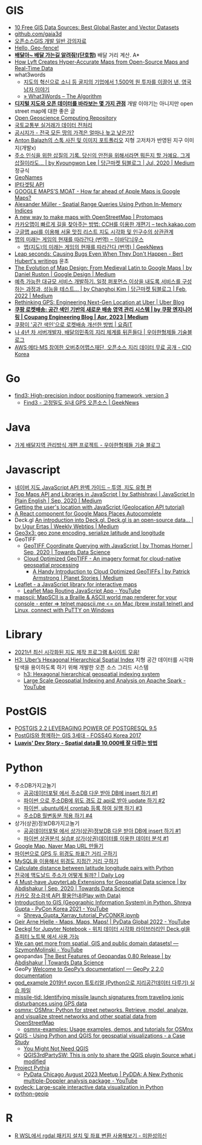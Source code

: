 GIS
===

* [10 Free GIS Data Sources: Best Global Raster and Vector Datasets](http://gisgeography.com/best-free-gis-data-sources-raster-vector/)
* [github.com/gaia3d](https://github.com/gaia3d)
* [오픈소스GIS 개발 일반 강의자료](https://www.slideshare.net/jangbi882/gis-73194454)
* [Hello, Geo-fence!](http://woowabros.github.io/experience/2018/03/31/hello-geofence.html)
* [**배달아~ 배달 가는길 알려줘!(단호함)**](http://woowabros.github.io/experience/2019/02/07/real-distance-finder.html) 배달 거리 계산. A\*
* [How Lyft Creates Hyper-Accurate Maps from Open-Source Maps and Real-Time Data](https://eng.lyft.com/how-lyft-creates-hyper-accurate-maps-from-open-source-maps-and-real-time-data-8dcf9abdd46a)
* what3words
  * [지도의 혁신으로 소니 등 굴지의 기업에서 1,500억 원 투자를 이끌어 낸, 영국 남자 이야기](https://ppss.kr/archives/193927)
  * [» What3Words – The Algorithm](https://cybergibbons.com/security-2/what3words-the-algorithm/)
* [**디지털 지도와 오픈 데이터를 바라보는 몇 가지 관점**](https://medium.com/seoul-libre-maps/%EB%94%94%EC%A7%80%ED%84%B8-%EC%A7%80%EB%8F%84%EC%99%80-%EC%98%A4%ED%94%88%EB%8D%B0%EC%9D%B4%ED%84%B0%EB%A5%BC-%EB%B0%94%EB%9D%BC%EB%B3%B4%EB%8A%94-%EB%AA%87-%EA%B0%80%EC%A7%80-%EA%B4%80%EC%A0%90-76a4bd411168) 개발 이야기는 아니지만 open street map에 대한 좋은 글
* [Open Geoscience Computing Repository](https://github.com/yohanesnuwara/open-geoscience-repository)
* [국토교통부 실거래가 데이터 전처리](https://www.vw-lab.com/80?category=787869)
* [공시지가 - 전국 모든 땅의 가격은 얼마나 높고 낮은가?](https://www.vw-lab.com/76?category=787869)
* [Anton Balazh의 스톡 사진 및 이미지 포트폴리오](https://www.shutterstock.com/ko/g/antartis) 지형 고저차가 반영된 지구 이미지(개발x)
* [주소 인식을 위한 삽질의 기록. 당신의 안전을 위해서라면 뭐든지 할 거예요. 그게 삽질이라도… | by Kyoungwon Lee | 당근마켓 팀블로그 | Jul, 2020 | Medium](https://medium.com/daangn/%EC%A3%BC%EC%86%8C-%EC%9D%B8%EC%8B%9D%EC%9D%84-%EC%9C%84%ED%95%9C-%EC%82%BD%EC%A7%88%EC%9D%98-%EA%B8%B0%EB%A1%9D-df2d8f82d25) 정규식
* [GeoNames](http://www.geonames.org/)
* [IP타겟팅 API](http://www.apistore.co.kr/api/apiView.do?service_seq=329)
* [GOOGLE MAPS’S MOAT - How far ahead of Apple Maps is Google Maps?](https://www.justinobeirne.com/google-maps-moat)
* [Alexander Müller - Spatial Range Queries Using Python In-Memory Indices](https://www.youtube.com/watch?v=_95bSEqMzUA)
* [A new way to make maps with OpenStreetMap | Protomaps](https://protomaps.com/blog/new-way-to-make-maps/)
* [카카오맵이 빠르게 길을 찾아주는 방법: CCH를 이용한 개편기 – tech.kakao.com](https://tech.kakao.com/2021/05/10/kakaomap-cch/)
* [구글맵 api를 이용해 서울 맛집 리스트 지도 시각화 및 인구수의 상관관계](https://speedanddirection.tistory.com/87)
* [맵의 미래는 게임의 현재를 따라간다 (번역) – 이바닥늬우스](https://ebadak.news/2021/09/04/mappings-future-looks-like-gamings/)
  * [맵(지도)의 미래는 게임의 현재를 따라간다 (번역) | GeekNews](https://news.hada.io/topic?id=4963)
* [Leap seconds: Causing Bugs Even When They Don't Happen - Bert Hubert's writings](https://berthub.eu/articles/posts/leapseconds-expose-bugs-even-when-they-dont-happen/) 윤초
* [The Evolution of Map Design: From Medieval Latin to Google Maps | by Daniel Ruston | Google Design | Medium](https://medium.com/google-design/design-for-a-map-927b533ac544)
* [예측 가능한 대규모 서비스 개발하기. 일정 퍼포먼스 이상을 내도록 서비스를 구성하는 과정과, 성능을 테스트… | by Changhoi Kim | 당근마켓 팀블로그 | Feb, 2022 | Medium](https://medium.com/daangn/%EC%98%88%EC%B8%A1-%EA%B0%80%EB%8A%A5%ED%95%9C-%EB%8C%80%EA%B7%9C%EB%AA%A8-%EC%84%9C%EB%B9%84%EC%8A%A4-%EA%B0%9C%EB%B0%9C%ED%95%98%EA%B8%B0-a33e2f3cef88)
* [Rethinking GPS: Engineering Next-Gen Location at Uber | Uber Blog](https://www.uber.com/en-SE/blog/rethinking-gps/)
* [**쿠팡 로켓배송: 공간 색인 기반의 새로운 배송 영역 관리 시스템 | by 쿠팡 엔지니어링 | Coupang Engineering Blog | Apr, 2023 | Medium**](https://medium.com/coupang-engineering/%EC%BF%A0%ED%8C%A1-%EB%A1%9C%EC%BC%93%EB%B0%B0%EC%86%A1-%EA%B3%B5%EA%B0%84-%EC%83%89%EC%9D%B8-%EA%B8%B0%EB%B0%98%EC%9D%98-%EB%B0%B0%EC%86%A1-%EC%98%81%EC%97%AD-%EA%B4%80%EB%A6%AC-%EC%8B%9C%EC%8A%A4%ED%85%9C-a59006bc4b6e)
* [쿠팡이 '공간 색인'으로 로켓배송 개선한 방법 | 요즘IT](https://yozm.wishket.com/magazine/detail/2002/)
* [나 4년 차 서버개발자, 배달의민족의 지리 체계를 뒤흔들다 | 우아한형제들 기술블로그](https://techblog.woowahan.com/11238/)
* [AWS·메타·MS 참여한 오버추어맵스재단, 오픈소스 지리 데이터 무료 공개 - CIO Korea](https://www.ciokorea.com/news/301081)

# Go
* [find3: High-precision indoor positioning framework, version 3](https://github.com/schollz/find3)
  * [Find3 - 고정밀도 실내 GPS 오픈소스 | GeekNews](https://news.hada.io/topic?id=3861)

# Java
* [가게 배달지역 관리방식 개편 프로젝트 - 우아한형제들 기술 블로그](https://woowabros.github.io/experience/2021/02/27/s2-project.html)

# Javascript
* [네이버 지도 JavaScript API 완벽 가이드 – 투영, 지도 유형 편](http://d2.naver.com/helloworld/9121395)
* [Top Maps API and Libraries in JavaScript | by Sathishravi | JavaScript In Plain English | Sep, 2020 | Medium](https://medium.com/javascript-in-plain-english/top-maps-api-and-libraries-in-javascript-e01b01ad5d2c)
* [Getting the user's location with JavaScript (Geolocation API tutorial)](https://morioh.com/p/cb9c5fa39d2c)
* [A React component for Google Maps Places Autocomplete](https://morioh.com/p/1d62d26bfdb8)
* Deck.gl [An introduction into Deck.gl. Deck.gl is an open-source data… | by Ugur Ertas | Weekly Webtips | Medium](https://medium.com/weekly-webtips/an-introduction-into-deck-gl-f5c8ae84d9a5)
* [Geo3x3: geo zone encoding, serialize latitude and longitude](https://github.com/taisukef/Geo3x3)
* GeoTIFF
  * [GeoTIFF Coordinate Querying with JavaScript | by Thomas Horner | Sep, 2020 | Towards Data Science](https://towardsdatascience.com/geotiff-coordinate-querying-with-javascript-5e6caaaf88cf)
  * [Cloud Optimized GeoTIFF - An imagery format for cloud-native geospatial processing](https://www.cogeo.org/)
    * [A Handy Introduction to Cloud Optimized GeoTIFFs | by Patrick Armstrong | Planet Stories | Medium](https://medium.com/planet-stories/a-handy-introduction-to-cloud-optimized-geotiffs-1f2c9e716ec3)
* [Leaflet - a JavaScript library for interactive maps](https://leafletjs.com/)
  * [Leaflet Map Routing JavaScript App - YouTube](https://www.youtube.com/watch?v=F8dnYNTncoU)
* [mapscii: MapSCII is a Braille & ASCII world map renderer for your console - enter => telnet mapscii.me \<= on Mac (brew install telnet) and Linux, connect with PuTTY on Windows](https://github.com/rastapasta/mapscii)

# Library
* [2021년 최신 시각화된 지도 제작 프로그램 &사이트 모음!](https://www.finereport.com/kr/%EC%A7%80%EB%8F%84-%EC%A0%9C%EC%9E%91-%ED%94%84%EB%A1%9C%EA%B7%B8%EB%9E%A8/)
* [H3: Uber’s Hexagonal Hierarchical Spatial Index](https://eng.uber.com/h3/) 지형 공간 데이터를 시각화 탐색을 용이하도록 하기 위해 개발한 오픈 소스 그리드 시스템
  * [h3: Hexagonal hierarchical geospatial indexing system](https://github.com/uber/h3)
  * [Large Scale Geospatial Indexing and Analysis on Apache Spark - YouTube](https://www.youtube.com/watch?v=TF_VvPUPCqU)

# PostGIS
* [POSTGIS 2.2 LEVERAGING POWER OF POSTGRESQL 9.5](http://www.postgresonline.com/journal/archives/350-PostGIS-2.2-leveraging-power-of-PostgreSQL-9.5.html)
* [PostGIS와 함께하는 GIS 3세대 - FOSS4G Korea 2017](https://www.slideshare.net/jangbi882/postgis-gis-3-foss4g-korea-2017)
* [**Luavis' Dev Story - Spatial data를 10,000배 잘 다루는 방법**](https://b.luavis.kr/server/how-to-deal-with-spatial-data)

# Python
* 주소DB가지고놀기
  * [공공데이터포털 에서 주소DB 다운 받아 DB에 insert 하기 #1](https://stricky.tistory.com/116)
  * [파이썬 으로 주소DB에 위도 경도 값 api로 받아 update 하기 #2](https://stricky.tistory.com/119)
  * [파이썬, ubuntu에서 crontab 등록 하여 실행 하기 #3](https://stricky.tistory.com/134)
  * [주소DB 월변동분 적용 하기 #4](https://stricky.tistory.com/138)
* 상가(상권)정보DB가지고놀기
  * [공공데이터포털 에서 상가(상권)정보DB 다운 받아 DB에 insert 하기 #1](https://stricky.tistory.com/170)
  * [파이썬 상권분석 실습# 상가(상권)데이터를 이용한 데이터 분석 #1](https://stricky.tistory.com/178)
* [Google Map, Naver Map URL 만들기](https://jehyunlee.github.io/2020/04/15/GIS-Python-1-GoogleMapNaverMap/)
* [파이썬으로 GPS 두 위경도 좌표간 거리 구하기](https://stricky.tistory.com/283)
* [MySQL을 이용해서 위경도 지점간 거리 구하기](https://stricky.tistory.com/285)
* [Calculate distance between latitude longitude pairs with Python](https://gist.github.com/rochacbruno/2883505)
* [전국에 맥도날드 주소가 어떻게 될까? | Daily Log](https://jiyeonseo.github.io/2020/08/01/where-is-mcdonald-addr/)
* [4 Must-have JupyterLab Extensions for Geospatial Data science | by Abdishakur | Sep, 2020 | Towards Data Science](https://towardsdatascience.com/4-must-have-jupyterlab-extensions-for-geospatial-data-science-f3cf7822de4b)
* [카카오 장소검색 API 활용안내(Play with Data)](https://www.notion.so/API-Play-with-Data-6156b17b222b4d0ca495a4cc3f2e41c6)
* [Introduction to GIS (Geographic Information System) in Python. Shreya Gupta - PyCon Korea 2021 - YouTube](https://www.youtube.com/watch?v=pkigjph7Nxc)
  * [Shreya_Gupta_Xarray_tutorial_PyCONKR.ipynb](https://github.com/hyunjun/AWS_AI_Study/blob/master/Shreya_Gupta_Xarray_tutorial_PyCONKR.ipynb)
* [Geir Arne Hjelle - Maps, Maps, Maps! | PyData Global 2022 - YouTube](https://www.youtube.com/watch?v=e-xxX-uelfw)
* [Deckgl for Jupyter Notebook - 위치 데이터 시각화 라이브러리인 Deck.gl을 쥬피터 노트북 에서 사용 가능](https://github.com/heumsi/deckgl-jupyter)
* [We can get more from spatial, GIS and public domain datasets! — SzymonMolinski - YouTube](https://www.youtube.com/watch?v=8LZvpsiHvhI)
* geopandas [The Best Features of Geopandas 0.80 Release | by Abdishakur | Towards Data Science](https://towardsdatascience.com/the-best-features-of-geopandas-0-80-release-87f2d7aa8f5)
* GeoPy [Welcome to GeoPy’s documentation! — GeoPy 2.2.0 documentation](https://geopy.readthedocs.io/)
* [gpd_example 2019년 pycon 튜토리얼 (Python으로 지리공간데이터 다루기) 실습 파일](https://github.com/rollinstar/gpd_example)
* [missile-tid: Identifying missile launch signatures from traveling ionic disturbances using GPS data](https://github.com/tylerni7/missile-tid)
* [osmnx: OSMnx: Python for street networks. Retrieve, model, analyze, and visualize street networks and other spatial data from OpenStreetMap](https://github.com/gboeing/osmnx)
  * [osmnx-examples: Usage examples, demos, and tutorials for OSMnx](https://github.com/gboeing/osmnx-examples)
* [QGIS - Using Python and QGIS for geospatial visualizations - a Case Study](https://www.airpair.com/python/posts/using-python-and-qgis-for-geospatial-visualization)
  * [You Might Not Need QGIS](http://blog.webkid.io/you-might-not-need-qgis/)
  * [QGIS3rdPartySW: This is only to share the QGIS plugin Source what i modified](https://github.com/kekero1004/QGIS3rdPartySW)
* [Project Pythia](https://projectpythia.org/)
  * [PyData Chicago August 2023 Meetup | PyDDA: A New Pythonic multiple-Doppler analysis package - YouTube](https://www.youtube.com/watch?v=xA7q4vaw8LE)
* [pydeck: Large-scale interactive data visualization in Python](https://github.com/uber/deck.gl/tree/master/bindings/python/pydeck)
* [python-geoip](https://pythonhosted.org/python-geoip/)

# R
* [R WSL에서 rgdal 패키지 설치 및 좌표 변환 사용해보기 - 미완성의신](https://unfinishedgod.netlify.app/2020/12/14/r-wsl%EC%97%90%EC%84%9C-rgdal-%ED%8C%A8%ED%82%A4%EC%A7%80-%EC%84%A4%EC%B9%98-%EB%B0%8F-%EC%A2%8C%ED%91%9C-%EB%B3%80%ED%99%98-%EC%82%AC%EC%9A%A9%ED%95%B4%EB%B3%B4%EA%B8%B0/)
